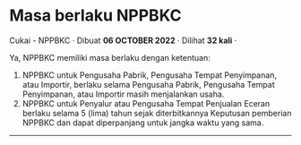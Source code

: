 Masa berlaku NPPBKC
===================

Cukai - NPPBKC · Dibuat **06 OCTOBER 2022** · Dilihat **32 kali** ·

Ya, NPPBKC memiliki masa berlaku dengan ketentuan:

1.  NPPBKC untuk Pengusaha Pabrik, Pengusaha Tempat Penyimpanan, atau Importir, berlaku selama Pengusaha Pabrik, Pengusaha Tempat Penyimpanan, atau Importir masih menjalankan usaha.
2.  NPPBKC untuk Penyalur atau Pengusaha Tempat Penjualan Eceran berlaku selama 5 (lima) tahun sejak diterbitkannya Keputusan pemberian NPPBKC dan dapat diperpanjang untuk jangka waktu yang sama.

  
  
  

* * *